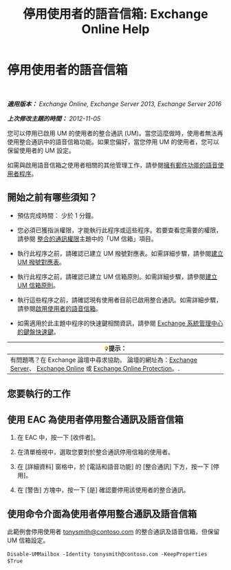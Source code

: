 ﻿---
title: '停用使用者的語音信箱: Exchange Online Help'
TOCTitle: 停用使用者的語音信箱
ms:assetid: cecc9c0d-377d-489e-9db4-d487e9c0b552
ms:mtpsurl: https://technet.microsoft.com/zh-tw/library/Bb124691(v=EXCHG.150)
ms:contentKeyID: 50474247
ms.date: 05/23/2018
mtps_version: v=EXCHG.150
ms.translationtype: MT
---

# 停用使用者的語音信箱

 

_**適用版本：** Exchange Online, Exchange Server 2013, Exchange Server 2016_

_**上次修改主題的時間：** 2012-11-05_

您可以停用已啟用 UM 的使用者的整合通訊 (UM)。當您這麼做時，使用者無法再使用整合通訊中的語音信箱功能。如果您偏好，當您停用 UM 的使用者，您可以保留使用者的 UM 設定。

如需與啟用語音信箱之使用者相關的其他管理工作，請參閱[擁有郵件功能的語音使用者程序](voice-mail-enabled-user-procedures-exchange-2013-help.md)。

## 開始之前有哪些須知？

  - 預估完成時間： 少於 1 分鐘。

  - 您必須已獲指派權限，才能執行此程序或這些程序。若要查看您需要的權限，請參閱 [整合的通訊權限](unified-messaging-permissions-exchange-2013-help.md)主題中的「UM 信箱」項目。

  - 執行此程序之前，請確認已建立 UM 撥號對應表。如需詳細步驟，請參閱[建立 UM 撥號對應表](create-a-um-dial-plan-exchange-2013-help.md)。

  - 執行此程序之前，請確認已建立 UM 信箱原則。如需詳細步驟，請參閱[建立 UM 信箱原則](create-a-um-mailbox-policy-exchange-2013-help.md)。

  - 執行這些程序之前，請確認現有使用者目前已啟用整合通訊。如需詳細步驟，請參閱[啟用使用者的語音信箱](enable-a-user-for-voice-mail-exchange-2013-help.md)。

  - 如需適用於此主題中程序的快速鍵相關資訊，請參閱 [Exchange 系統管理中心的鍵盤快速鍵](keyboard-shortcuts-in-the-exchange-admin-center-exchange-online-protection-help.md)。

<table>
<thead>
<tr class="header">
<th><img src="images/Bb124558.tip(EXCHG.150).gif" title="提示" alt="提示" />提示：</th>
</tr>
</thead>
<tbody>
<tr class="odd">
<td>有問題嗎？在 Exchange 論壇中尋求協助。 論壇的網址為：<a href="https://go.microsoft.com/fwlink/p/?linkid=60612">Exchange Server</a>、 <a href="https://go.microsoft.com/fwlink/p/?linkid=267542">Exchange Online</a> 或 <a href="https://go.microsoft.com/fwlink/p/?linkid=285351">Exchange Online Protection</a>。.</td>
</tr>
</tbody>
</table>


## 您要執行的工作

## 使用 EAC 為使用者停用整合通訊及語音信箱

1.  在 EAC 中，按一下 \[收件者\]。

2.  在清單檢視中，選取您要對於整合通訊停用信箱的使用者。

3.  在 \[詳細資料\] 窗格中，於 \[電話和語音功能\] 的 \[整合通訊\] 下方，按一下 \[停用\]。

4.  在 \[警告\] 方塊中，按一下 \[是\] 確認要停用該使用者的整合通訊。

## 使用命令介面為使用者停用整合通訊及語音信箱

此範例會停用使用者 tonysmith@contoso.com 的整合通訊及語音信箱，但保留 UM 信箱設定。

    Disable-UMMailbox -Identity tonysmith@contoso.com -KeepProperties $True

